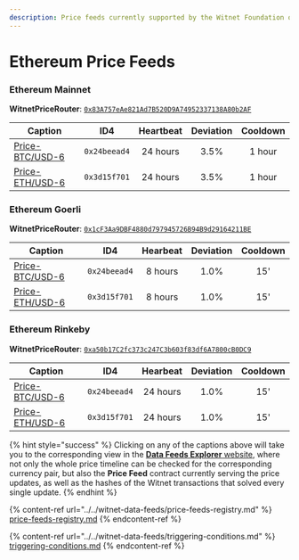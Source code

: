 ```yaml
---
description: Price feeds currently supported by the Witnet Foundation on Ethereum networks
---
```


# Ethereum Price Feeds

### Ethereum Mainnet

**WitnetPriceRouter**: [`0x83A757eAe821Ad7B520D9A74952337138A80b2AF`](https://etherscan.io/address/0x83a757eae821ad7b520d9a74952337138a80b2af#readContract)

| **Caption**                                                                   | **ID4**      | **Heartbeat** | **Deviation** | **Cooldown** |
| ----------------------------------------------------------------------------- | ------------ | :-----------: | :-----------: | :----------: |
| [Price-BTC/USD-6](https://feeds.witnet.io/feeds/ethereum-mainnet\_btc-usd\_6) | `0x24beead4` |    24 hours   |      3.5%     |    1 hour    |
| [Price-ETH/USD-6](https://feeds.witnet.io/feeds/ethereum-mainnet\_eth-usd\_6) | `0x3d15f701` |    24 hours   |      3.5%     |    1 hour    |

### Ethereum Goerli

**WitnetPriceRouter**: [`0x1cF3Aa9DBF4880d797945726B94B9d29164211BE`](https://goerli.etherscan.io/address/0x1cF3Aa9DBF4880d797945726B94B9d29164211BE#readContract)

| **Caption**                                                                  | **ID4**      | **Hearbeat** | **Deviation** | **Cooldown** |
| ---------------------------------------------------------------------------- | ------------ | :----------: | :-----------: | :----------: |
| [Price-BTC/USD-6](https://feeds.witnet.io/feeds/ethereum-goerli\_btc-usd\_6) | `0x24beead4` |    8 hours   |      1.0%     |      15'     |
| [Price-ETH/USD-6](https://feeds.witnet.io/feeds/ethereum-goerli\_eth-usd\_6) | `0x3d15f701` |    8 hours   |      1.0%     |      15'     |

### Ethereum Rinkeby

**WitnetPriceRouter**: [`0xa50b17C2fc373c247C3b603f83df6A7800cB0DC9`](https://rinkeby.etherscan.io/address/0xa50b17C2fc373c247C3b603f83df6A7800cB0DC9#readContract)

| **Caption**                                                                   | **ID4**      | **Hearbeat** | **Deviation** | **Cooldown** |
| ----------------------------------------------------------------------------- | ------------ | :----------: | :-----------: | :----------: |
| [Price-BTC/USD-6](https://feeds.witnet.io/feeds/ethereum-rinkeby\_btc-usd\_6) | `0x24beead4` |   24 hours   |      1.0%     |      15'     |
| [Price-ETH/USD-6](https://feeds.witnet.io/feeds/ethereum-rinkeby\_eth-usd\_6) | `0x3d15f701` |   24 hours   |      1.0%     |      15'     |

{% hint style="success" %}
Clicking on any of the captions above will take you to the corresponding view in the [**Data Feeds Explorer** website](https://feeds.witnet.io), where not only the whole price timeline can be checked for the corresponding currency pair, but also the **Price Feed** contract currently serving the price updates, as well as the hashes of the Witnet transactions that solved every single update.
{% endhint %}

{% content-ref url="../../witnet-data-feeds/price-feeds-registry.md" %}
[price-feeds-registry.md](../../witnet-data-feeds/price-feeds-registry.md)
{% endcontent-ref %}

{% content-ref url="../../witnet-data-feeds/triggering-conditions.md" %}
[triggering-conditions.md](../../witnet-data-feeds/triggering-conditions.md)
{% endcontent-ref %}

